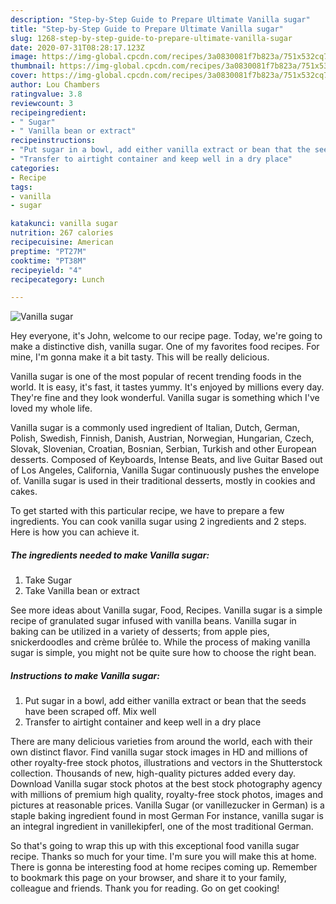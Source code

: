 ```yaml
---
description: "Step-by-Step Guide to Prepare Ultimate Vanilla sugar"
title: "Step-by-Step Guide to Prepare Ultimate Vanilla sugar"
slug: 1268-step-by-step-guide-to-prepare-ultimate-vanilla-sugar
date: 2020-07-31T08:28:17.123Z
image: https://img-global.cpcdn.com/recipes/3a0830081f7b823a/751x532cq70/vanilla-sugar-recipe-main-photo.jpg
thumbnail: https://img-global.cpcdn.com/recipes/3a0830081f7b823a/751x532cq70/vanilla-sugar-recipe-main-photo.jpg
cover: https://img-global.cpcdn.com/recipes/3a0830081f7b823a/751x532cq70/vanilla-sugar-recipe-main-photo.jpg
author: Lou Chambers
ratingvalue: 3.8
reviewcount: 3
recipeingredient:
- " Sugar"
- " Vanilla bean or extract"
recipeinstructions:
- "Put sugar in a bowl, add either vanilla extract or bean that the seeds have been scraped off. Mix well"
- "Transfer to airtight container and keep well in a dry place"
categories:
- Recipe
tags:
- vanilla
- sugar

katakunci: vanilla sugar 
nutrition: 267 calories
recipecuisine: American
preptime: "PT27M"
cooktime: "PT38M"
recipeyield: "4"
recipecategory: Lunch

---
```



![Vanilla sugar](https://img-global.cpcdn.com/recipes/3a0830081f7b823a/751x532cq70/vanilla-sugar-recipe-main-photo.jpg)

Hey everyone, it's John, welcome to our recipe page. Today, we're going to make a distinctive dish, vanilla sugar. One of my favorites food recipes. For mine, I'm gonna make it a bit tasty. This will be really delicious.

Vanilla sugar is one of the most popular of recent trending foods in the world. It is easy, it's fast, it tastes yummy. It's enjoyed by millions every day. They're fine and they look wonderful. Vanilla sugar is something which I've loved my whole life.

Vanilla sugar is a commonly used ingredient of Italian, Dutch, German, Polish, Swedish, Finnish, Danish, Austrian, Norwegian, Hungarian, Czech, Slovak, Slovenian, Croatian, Bosnian, Serbian, Turkish and other European desserts. Composed of Keyboards, Intense Beats, and live Guitar Based out of Los Angeles, California, Vanilla Sugar continuously pushes the envelope of. Vanilla sugar is used in their traditional desserts, mostly in cookies and cakes.


To get started with this particular recipe, we have to prepare a few ingredients. You can cook vanilla sugar using 2 ingredients and 2 steps. Here is how you can achieve it.

<!--inarticleads1-->

##### The ingredients needed to make Vanilla sugar:

1. Take  Sugar
1. Take  Vanilla bean or extract


See more ideas about Vanilla sugar, Food, Recipes. Vanilla sugar is a simple recipe of granulated sugar infused with vanilla beans. Vanilla sugar in baking can be utilized in a variety of desserts; from apple pies, snickerdoodles and crème brûlée to. While the process of making vanilla sugar is simple, you might not be quite sure how to choose the right bean. 

<!--inarticleads2-->

##### Instructions to make Vanilla sugar:

1. Put sugar in a bowl, add either vanilla extract or bean that the seeds have been scraped off. Mix well
1. Transfer to airtight container and keep well in a dry place


There are many delicious varieties from around the world, each with their own distinct flavor. Find vanilla sugar stock images in HD and millions of other royalty-free stock photos, illustrations and vectors in the Shutterstock collection. Thousands of new, high-quality pictures added every day. Download Vanilla sugar stock photos at the best stock photography agency with millions of premium high quality, royalty-free stock photos, images and pictures at reasonable prices. Vanilla Sugar (or vanillezucker in German) is a staple baking ingredient found in most German For instance, vanilla sugar is an integral ingredient in vanillekipferl, one of the most traditional German. 

So that's going to wrap this up with this exceptional food vanilla sugar recipe. Thanks so much for your time. I'm sure you will make this at home. There is gonna be interesting food at home recipes coming up. Remember to bookmark this page on your browser, and share it to your family, colleague and friends. Thank you for reading. Go on get cooking!
